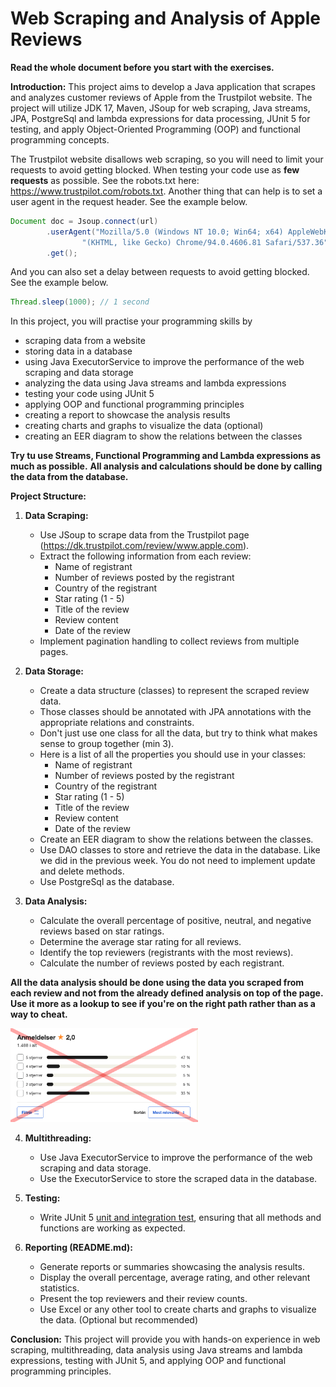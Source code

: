 # Web Scraping and Analysis of Apple Reviews

**Read the whole document before you start with the exercises.**

**Introduction:**
This project aims to develop a Java application that scrapes and analyzes customer reviews of Apple 
from the Trustpilot website. The project will utilize JDK 17, Maven, JSoup for web scraping, Java streams, JPA, 
PostgreSql and lambda expressions for data processing, JUnit 5 for testing, and apply Object-Oriented Programming (OOP)
and functional programming concepts.

The Trustpilot website disallows web scraping, so you will need to limit your requests to avoid getting blocked. When testing your code use as **few requests** as possible. See the robots.txt here: https://www.trustpilot.com/robots.txt. Another thing that can help is to set a user agent in the request header. See the example below.

```java
Document doc = Jsoup.connect(url)
        .userAgent("Mozilla/5.0 (Windows NT 10.0; Win64; x64) AppleWebKit/537.36 " +
                "(KHTML, like Gecko) Chrome/94.0.4606.81 Safari/537.36")
        .get();
```
And you can also set a delay between requests to avoid getting blocked. See the example below.

```java
Thread.sleep(1000); // 1 second
```

In this project, you will practise your programming skills by 
- scraping data from a website 
- storing data in a database
- using Java ExecutorService to improve the performance of the web scraping and data storage
- analyzing the data using Java streams and lambda expressions
- testing your code using JUnit 5
- applying OOP and functional programming principles
- creating a report to showcase the analysis results
- creating charts and graphs to visualize the data (optional)
- creating an EER diagram to show the relations between the classes

**Try tu use Streams, Functional Programming and Lambda expressions as much as possible.**
**All analysis and calculations should be done by calling the data from the database.**

**Project Structure:**

1. **Data Scraping:**
    - Use JSoup to scrape data from the Trustpilot page (https://dk.trustpilot.com/review/www.apple.com).
    - Extract the following information from each review:
        - Name of registrant
        - Number of reviews posted by the registrant
        - Country of the registrant
        - Star rating (1 - 5)
        - Title of the review
        - Review content
        - Date of the review
    - Implement pagination handling to collect reviews from multiple pages.

2. **Data Storage:**
    - Create a data structure (classes) to represent the scraped review data.
    - Those classes should be annotated with JPA annotations with the appropriate relations and constraints.
    - Don't just use one class for all the data, but try to think what makes sense to group together (min 3).
    - Here is a list of all the properties you should use in your classes:
        - Name of registrant
        - Number of reviews posted by the registrant
        - Country of the registrant
        - Star rating (1 - 5)
        - Title of the review
        - Review content
        - Date of the review
    - Create an EER diagram to show the relations between the classes.
    - Use DAO classes to store and retrieve the data in the database. Like we did in the previous week. You do not need to implement update and delete methods.
    - Use PostgreSql as the database.

3. **Data Analysis:**
    - Calculate the overall percentage of positive, neutral, and negative reviews based on star ratings.
    - Determine the average star rating for all reviews.
    - Identify the top reviewers (registrants with the most reviews).
    - Calculate the number of reviews posted by each registrant.

**All the data analysis should be done using the data you scraped from each review and not from the already defined analysis
on top of the page. Use it more as a lookup to see if you're on the right path rather than as a way to cheat.**

<img src="../images/apple_analysis.png" height="150" width="300">

4. **Multithreading:**
    - Use Java ExecutorService to improve the performance of the web scraping and data storage.
    - Use the ExecutorService to store the scraped data in the database.

5. **Testing:**
    - Write JUnit 5 [unit and integration test](https://www.guru99.com/unit-test-vs-integration-test.html), ensuring that all methods and functions are working as expected.

6. **Reporting (README.md):**
    - Generate reports or summaries showcasing the analysis results.
    - Display the overall percentage, average rating, and other relevant statistics.
    - Present the top reviewers and their review counts.
    - Use Excel or any other tool to create charts and graphs to visualize the data. (Optional but recommended)

**Conclusion:**
This project will provide you with hands-on experience in web scraping, multithreading, data analysis using Java streams and 
lambda expressions, testing with JUnit 5, and applying OOP and functional programming principles.